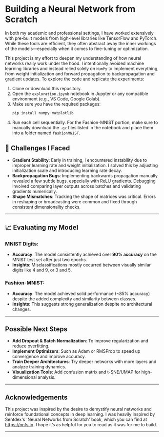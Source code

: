 # Building a Neural Network from Scratch

In both my academic and professional settings, I have worked extensively with pre-built models from high-level libraries like TensorFlow and PyTorch. While these tools are efficient, they often abstract away the inner workings of the models—especially when it comes to fine-tuning or optimization.

This project is my effort to deepen my understanding of how neural networks really work under the hood. I intentionally avoided machine learning libraries and instead relied solely on `NumPy` to implement everything, from weight initialization and forward propagation to backpropagation and gradient updates.
To explore the code and replicate the experiments:

1. Clone or download this repository.
2. Open the `exploration.ipynb` notebook in Jupyter or any compatible environment (e.g., VS Code, Google Colab).
3. Make sure you have the required packages:
   ```bash
   pip install numpy matplotlib
   ```
4. Run each cell sequentially. For the Fashion-MNIST portion, make sure to manually download the `.gz` files listed in the notebook and place them into a folder named `fashionMNIST`.

## 🧠 Challenges I Faced

- **Gradient Stability**: Early in training, I encountered instability due to improper learning rate and weight initialization. I solved this by adjusting initialization scale and introducing learning rate decay.
- **Backpropagation Bugs**: Implementing backwards propagation manually revealed a few subtle bugs, especially with ReLU gradients. Debugging involved comparing layer outputs across batches and validating gradients numerically.
- **Shape Mismatches**: Tracking the shape of matrices was critical. Errors in reshaping or broadcasting were common and fixed through consistent dimensionality checks.

---

## 📈 Evaluating my Model

### MNIST Digits:

- **Accuracy**: The model consistently achieved over **90% accuracy** on the MNIST test set after just two epochs.
- **Insights**: Misclassifications mostly occurred between visually similar digits like 4 and 9, or 3 and 5.

### Fashion-MNIST:

- **Accuracy**: The model achieved solid performance (~85% accuracy) despite the added complexity and similarity between classes.
- **Insights**: This suggests strong generalization despite no architectural changes.

---

## Possible Next Steps

- **Add Dropout & Batch Normalization**: To improve regularization and reduce overfitting.
- **Implement Optimizers**: Such as Adam or RMSProp to speed up convergence and improve accuracy.
- **Train Deeper Architectures**: Try deeper networks with more layers and analyze training dynamics.
- **Visualization Tools**: Add confusion matrix and t-SNE/UMAP for high-dimensional analysis.

---

## Acknowledgements

This project was inspired by the desire to demystify neural networks and reinforce foundational concepts in deep learning. I was heavily inspired by Sentdex's 'Neural Networks from Scratch' book, which you can find at https://nnfs.io. I hope it’s as helpful for you to read as it was for me to build.

---
